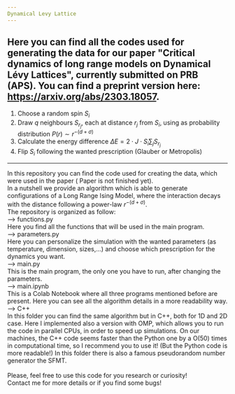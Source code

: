 ```yaml
---
Dynamical Levy Lattice
---
```

Here you can find all the codes used for generating the data for our paper "Critical dynamics of long range models on Dynamical Lévy Lattices", currently submitted on PRB (APS). You can find a preprint version here: https://arxiv.org/abs/2303.18057.
---
1) Choose a random spin $S_i$  
2) Draw $q$ neighbours $S_{r_j}$, each at distance $r_j$ from $S_i$, using as probability distribution $P(r)\sim r^{-(d+\sigma)}$  
3) Calculate the energy difference $\Delta E = 2\cdot J \cdot S_i \sum_{j}  S_{r_j}$  
4) Flip $S_i$ following the wanted prescription (Glauber or Metropolis)  

--- 

In this repository you can find the code used for creating the data, which were used  in the paper ( Paper is not finished yet).\
In a nutshell we provide an algorithm which is able to generate configurations of a Long Range Ising Model, where the interaction decays with the distance following a power-law $r^{-(d+\sigma)}$. \
The repository is organized as follow:\
--> functions.py\
  Here you find all the functions that will be used in the main program.\
--> parameters.py\
   Here you can personalize the simulation with the wanted parameters (as temperature, dimension, sizes,...) and choose which prescription for the dynamics you want.\
--> main.py\
   This is the main program, the only one you have to run, after changing the parameters.\
--> main.ipynb\
   This is a Colab Notebook where all three programs mentioned before are present. Here you can see all the algorithm details in a more readability way.\
--> C++\
   In this folder you can find the same algorithm but in C++, both for 1D and 2D case. Here I implemented also a version with OMP, which allows you to run the code in parallel CPUs, in order to speed up simulations. On our machines, the C++ code seems faster than the Python one by a O(50) times in computational time, so I recommend you to use it! (But the Python code is more readable!) In this folder there is also a famous pseudorandom number generator the SFMT.\
   \
 Please, feel free to use this code for you research or curiosity! \
 Contact me for more details or if you find some bugs!
